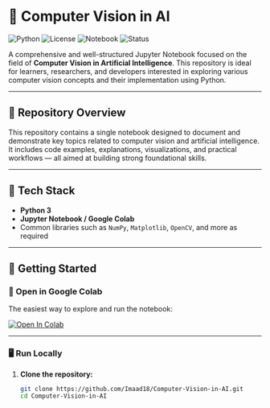# 🤖 Computer Vision in AI

![Python](https://img.shields.io/badge/Python-3.8%2B-blue.svg)
![License](https://img.shields.io/badge/License-MIT-green.svg)
![Notebook](https://img.shields.io/badge/Notebook-Colab%20Friendly-orange.svg)
![Status](https://img.shields.io/badge/Status-Active-brightgreen)

A comprehensive and well-structured Jupyter Notebook focused on the field of **Computer Vision in Artificial Intelligence**. This repository is ideal for learners, researchers, and developers interested in exploring various computer vision concepts and their implementation using Python.

---

## 📂 Repository Overview

This repository contains a single notebook designed to document and demonstrate key topics related to computer vision and artificial intelligence. It includes code examples, explanations, visualizations, and practical workflows — all aimed at building strong foundational skills.

---

## 🧰 Tech Stack

- **Python 3**
- **Jupyter Notebook / Google Colab**
- Common libraries such as `NumPy`, `Matplotlib`, `OpenCV`, and more as required

---

## 🚀 Getting Started

### 🔗 Open in Google Colab

The easiest way to explore and run the notebook:

[![Open In Colab](https://colab.research.google.com/assets/colab-badge.svg)](https://colab.research.google.com/github/Imaad18/Computer-Vision-in-AI/blob/main/Computer_Vision_in_AI.ipynb)

---

### 🖥️ Run Locally

1. **Clone the repository:**
   ```bash
   git clone https://github.com/Imaad18/Computer-Vision-in-AI.git
   cd Computer-Vision-in-AI
